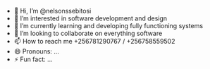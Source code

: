- 👋 Hi, I’m @nelsonssebitosi
- 👀 I’m interested in software development and design
- 🌱 I’m currently learning and developing fully functioning systems
- 💞️ I’m looking to collaborate on everything software 
- 📫 How to reach me +256781290767 / +256758559502
- 😄 Pronouns: ...
- ⚡ Fun fact: ...

<!---
nelsonssebitosi/nelson2ssebitosi is a ✨ special ✨ repository because its `README.md` (this file) appears on your GitHub profile.
You can click the Preview link to take a look at your changes.
--->

